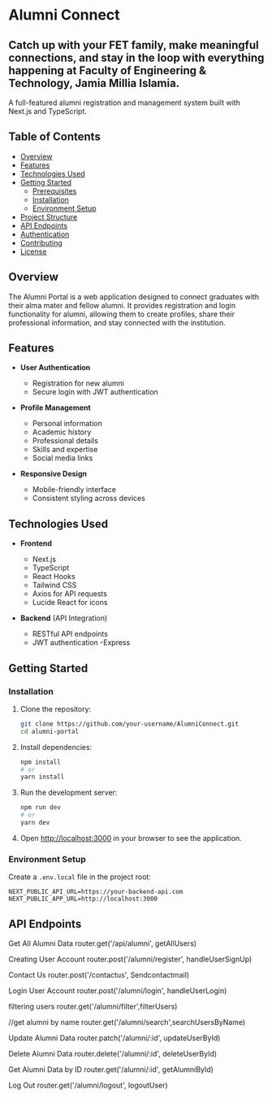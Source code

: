 # Alumni Connect

## Catch up with your FET family, make meaningful connections, and stay in the loop with everything happening at Faculty of Engineering & Technology, Jamia Millia Islamia.

A full-featured alumni registration and management system built with Next.js and TypeScript.

## Table of Contents

- [Overview](#overview)
- [Features](#features)
- [Technologies Used](#technologies-used)
- [Getting Started](#getting-started)
  - [Prerequisites](#prerequisites)
  - [Installation](#installation)
  - [Environment Setup](#environment-setup)
- [Project Structure](#project-structure)
- [API Endpoints](#api-endpoints)
- [Authentication](#authentication)
- [Contributing](#contributing)
- [License](#license)

## Overview

The Alumni Portal is a web application designed to connect graduates with their alma mater and fellow alumni. It provides registration and login functionality for alumni, allowing them to create profiles, share their professional information, and stay connected with the institution.

## Features

- **User Authentication**
  - Registration for new alumni
  - Secure login with JWT authentication

- **Profile Management**
  - Personal information
  - Academic history
  - Professional details
  - Skills and expertise
  - Social media links

- **Responsive Design**
  - Mobile-friendly interface
  - Consistent styling across devices

## Technologies Used

- **Frontend**
  - Next.js
  - TypeScript
  - React Hooks
  - Tailwind CSS
  - Axios for API requests
  - Lucide React for icons

- **Backend** (API Integration)
  - RESTful API endpoints
  - JWT authentication
  -Express

## Getting Started


### Installation

1. Clone the repository:
   ```bash
   git clone https://github.com/your-username/AlumniConnect.git
   cd alumni-portal
   ```

2. Install dependencies:
   ```bash
   npm install
   # or
   yarn install
   ```

3. Run the development server:
   ```bash
   npm run dev
   # or
   yarn dev
   ```

4. Open [http://localhost:3000](http://localhost:3000) in your browser to see the application.

### Environment Setup

Create a `.env.local` file in the project root:

```env
NEXT_PUBLIC_API_URL=https://your-backend-api.com
NEXT_PUBLIC_APP_URL=http://localhost:3000
```



## API Endpoints

Get All Alumni Data
router.get('/api/alumni', getAllUsers)

 Creating User Account
router.post('/alumni/register', handleUserSignUp)

Contact Us
router.post('/contactus', Sendcontactmail)

 Login User Account
router.post('/alumni/login', handleUserLogin)

filtering users
router.get('/alumni/filter',filterUsers)

//get alumni by name 
router.get('/alumni/search',searchUsersByName)

Update Alumni Data
router.patch('/alumni/:id', updateUserById)

 Delete Alumni Data
router.delete('/alumni/:id', deleteUserById)

 Get Alumni Data by ID
router.get('/alumni/:id', getAlumniById)

Log Out
router.get('/alumni/logout', logoutUser)

